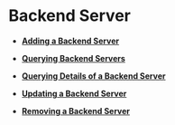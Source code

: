 # Backend Server<a name="EN-US_TOPIC_0096561552"></a>

-   **[Adding a Backend Server](adding-a-backend-server.md)**  

-   **[Querying Backend Servers](querying-backend-servers.md)**  

-   **[Querying Details of a Backend Server](querying-details-of-a-backend-server.md)**  

-   **[Updating a Backend Server](updating-a-backend-server.md)**  

-   **[Removing a Backend Server](removing-a-backend-server.md)**  


